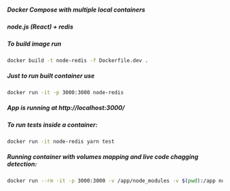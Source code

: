 ##### Docker Compose with multiple local containers
##### node.js (React) + redis

##### To build image run
```bash
docker build -t node-redis -f Dockerfile.dev .
```

##### Just to run built container use
```bash
docker run -it -p 3000:3000 node-redis
```

##### App is running at http://localhost:3000/

##### To run tests inside a container:
```bash
docker run -it node-redis yarn test
```

##### Running container with volumes mapping and live code chagging detection:
```bash
docker run --rm -it -p 3000:3000 -v /app/node_modules -v $(pwd):/app node-redis
```
